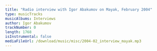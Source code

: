 ```yaml
---
title: "Radio interview with Igor Abakumov on Mayak, February 2004"
type: musicTracks
musicAlbums: Interviews
author: Igor Abakumov
trackNumber: 0
length: 1768
isInstrumental: false
mediaFileUrl: /download/music/misc/2004-02_interview_mayak.mp3
---
```



